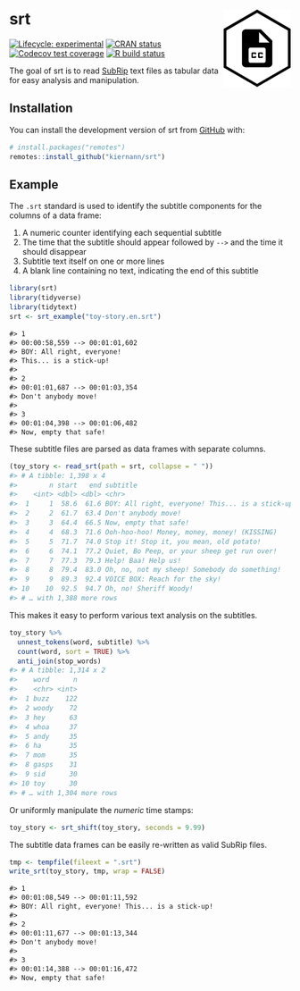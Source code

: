 
<!-- README.md is generated from README.Rmd. Please edit that file -->

# srt <img src='man/figures/logo.png' align="right" height="139" />

<!-- badges: start -->

[![Lifecycle:
experimental](https://img.shields.io/badge/lifecycle-experimental-orange.svg)](https://www.tidyverse.org/lifecycle/#experimental)
[![CRAN
status](https://www.r-pkg.org/badges/version/srt)](https://CRAN.R-project.org/package=srt)
[![Codecov test
coverage](https://codecov.io/gh/kiernann/srt/branch/master/graph/badge.svg)](https://codecov.io/gh/kiernann/srt?branch=master)
[![R build
status](https://github.com/kiernann/srt/workflows/R-CMD-check/badge.svg)](https://github.com/kiernann/srt/actions)
<!-- badges: end -->

The goal of srt is to read
[SubRip](https://en.wikipedia.org/wiki/SubRip) text files as tabular
data for easy analysis and manipulation.

## Installation

You can install the development version of srt from
[GitHub](https://github.com/kiernann/srt) with:

``` r
# install.packages("remotes")
remotes::install_github("kiernann/srt")
```

## Example

The `.srt` standard is used to identify the subtitle components for the
columns of a data frame:

1.  A numeric counter identifying each sequential subtitle
2.  The time that the subtitle should appear followed by `-->` and the
    time it should disappear
3.  Subtitle text itself on one or more lines
4.  A blank line containing no text, indicating the end of this subtitle

<!-- end list -->

``` r
library(srt)
library(tidyverse)
library(tidytext)
srt <- srt_example("toy-story.en.srt")
```

    #> 1
    #> 00:00:58,559 --> 00:01:01,602
    #> BOY: All right, everyone!
    #> This... is a stick-up!
    #> 
    #> 2
    #> 00:01:01,687 --> 00:01:03,354
    #> Don't anybody move!
    #> 
    #> 3
    #> 00:01:04,398 --> 00:01:06,482
    #> Now, empty that safe!

These subtitle files are parsed as data frames with separate columns.

``` r
(toy_story <- read_srt(path = srt, collapse = " "))
#> # A tibble: 1,398 x 4
#>        n start   end subtitle                                        
#>    <int> <dbl> <dbl> <chr>                                           
#>  1     1  58.6  61.6 BOY: All right, everyone! This... is a stick-up!
#>  2     2  61.7  63.4 Don't anybody move!                             
#>  3     3  64.4  66.5 Now, empty that safe!                           
#>  4     4  68.3  71.6 Ooh-hoo-hoo! Money, money, money! (KISSING)     
#>  5     5  71.7  74.0 Stop it! Stop it, you mean, old potato!         
#>  6     6  74.1  77.2 Quiet, Bo Peep, or your sheep get run over!     
#>  7     7  77.3  79.3 Help! Baa! Help us!                             
#>  8     8  79.4  83.0 Oh, no, not my sheep! Somebody do something!    
#>  9     9  89.3  92.4 VOICE BOX: Reach for the sky!                   
#> 10    10  92.5  94.7 Oh, no! Sheriff Woody!                          
#> # … with 1,388 more rows
```

This makes it easy to perform various text analysis on the subtitles.

``` r
toy_story %>% 
  unnest_tokens(word, subtitle) %>% 
  count(word, sort = TRUE) %>% 
  anti_join(stop_words)
#> # A tibble: 1,314 x 2
#>    word      n
#>    <chr> <int>
#>  1 buzz    122
#>  2 woody    72
#>  3 hey      63
#>  4 whoa     37
#>  5 andy     35
#>  6 ha       35
#>  7 mom      35
#>  8 gasps    31
#>  9 sid      30
#> 10 toy      30
#> # … with 1,304 more rows
```

Or uniformly manipulate the *numeric* time stamps:

``` r
toy_story <- srt_shift(toy_story, seconds = 9.99)
```

The subtitle data frames can be easily re-written as valid SubRip files.

``` r
tmp <- tempfile(fileext = ".srt")
write_srt(toy_story, tmp, wrap = FALSE)
```

    #> 1
    #> 00:01:08,549 --> 00:01:11,592
    #> BOY: All right, everyone! This... is a stick-up!
    #> 
    #> 2
    #> 00:01:11,677 --> 00:01:13,344
    #> Don't anybody move!
    #> 
    #> 3
    #> 00:01:14,388 --> 00:01:16,472
    #> Now, empty that safe!

<!-- refs: start -->

<!-- refs: end -->
